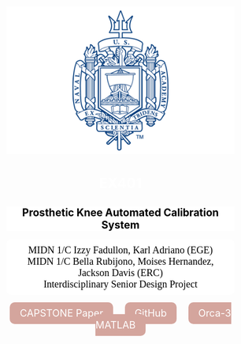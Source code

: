 <!-- markdownlint-disable first-line-h1 -->

<div style="background: background: linear-gradient(#3f87a6, #ebf8e1,rgb(60, 69, 246)); text-align: center; color: white; padding: 50px 20px; border-radius: 15px;">
  <img src="images/logo2.png" alt="Logo" style="" />
  
  <h1 >EX401 </h1>
  
  <h2 style="color: black; background-color: white"> Prosthetic Knee Automated Calibration System </h2>

  <ul style="list-style-type: none; padding: 10px 20px; font-family: 'calibri', serif; color: black; background-color: white; border-radius: 10px; margin-bottom: 25px">
    <li style="font-size: 20px;">MIDN 1/C Izzy Fadullon, Karl Adriano (EGE) </li>
    <li style="font-size: 20px;">MIDN 1/C Bella Rubijono, Moises Hernandez, Jackson Davis (ERC) </li>
    <li style="font-size: 20px;">Interdisciplinary Senior Design Project</li>
  </ul>

  <div>
    <a href="[insert website or pdf of report]" style="color: white; font-size: 20px; text-decoration: none; padding: 10px 20px; background-color: #D4A59D; border-radius: 10px; margin-right: 20px;">CAPSTONE Paper</a>
    <a href="https://github.com/xMagiJinx/capstone.git" style="color: white; font-size: 20px; text-decoration: none; padding: 10px 20px; background-color: #D4A59D; border-radius: 10px; margin-right: 20px;">GitHub</a>
    <a href="docs/images/UG230704_Orca_Series_Modbus_RTU_with_MATLAB.pdf" style="color: white; font-size: 20px; text-decoration: none; padding: 10px 20px; background-color: #D4A59D; border-radius: 10px;">Orca-3 MATLAB</a>
    
    
  </div>
</div>